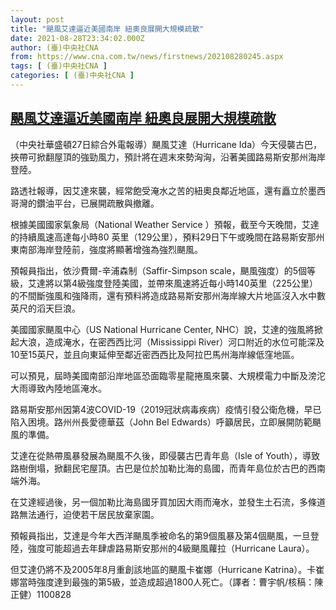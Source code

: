 ```yaml
---
layout: post
title: "颶風艾達逼近美國南岸 紐奧良展開大規模疏散"
date: 2021-08-28T23:34:02.000Z
author: (臺)中央社CNA
from: https://www.cna.com.tw/news/firstnews/202108280245.aspx
tags: [ (臺)中央社CNA ]
categories: [ (臺)中央社CNA ]
---
```

<!--1630193642000-->
[颶風艾達逼近美國南岸 紐奧良展開大規模疏散](https://www.cna.com.tw/news/firstnews/202108280245.aspx)
------

<div>
<div></div><div class="paragraph"><p>（中央社華盛頓27日綜合外電報導）颶風艾達（Hurricane Ida）今天侵襲古巴，挾帶可掀翻屋頂的強勁風力，預計將在週末來勢洶洶，沿著美國路易斯安那州海岸登陸。</p><p>路透社報導，因艾達來襲，經常飽受淹水之苦的紐奧良鄰近地區，還有矗立於墨西哥灣的鑽油平台，已展開疏散與撤離。</p><p>根據美國國家氣象局（National Weather Service ）預報，截至今天晚間，艾達的持續風速高達每小時80 英里（129公里），預料29日下午或晚間在路易斯安那州東南部海岸登陸前，強度將顯著增強為強烈颶風。</p><p>預報員指出，依沙費爾-辛浦森制（Saffir-Simpson scale，颶風強度）的5個等級，艾達將以第4級強度登陸美國，並帶來風速將近每小時140英里（225公里）的不間斷強風和強降雨，還有預料將造成路易斯安那州海岸線大片地區沒入水中數英尺的滔天巨浪。</p><p>美國國家颶風中心（US National Hurricane Center, NHC）說，艾達的強風將掀起大浪，造成淹水，在密西西比河（Mississippi River）河口附近的水位可能深及10至15英尺，並且向東延伸至鄰近密西西比及阿拉巴馬州海岸線低窪地區。</p><p>可以預見，屆時美國南部沿岸地區恐面臨零星龍捲風來襲、大規模電力中斷及滂沱大雨導致內陸地區淹水。</p><p>路易斯安那州因第4波COVID-19（2019冠狀病毒疾病）疫情引發公衛危機，早已陷入困境。路州州長愛德華茲（John Bel Edwards）呼籲居民，立即展開防範颶風的準備。</p><p>艾達在從熱帶風暴發展為颶風不久後，即侵襲古巴青年島（Isle of Youth），導致路樹倒塌，掀翻民宅屋頂。古巴是位於加勒比海的島國，而青年島位於古巴的西南端外海。</p><p>在艾達經過後，另一個加勒比海島國牙買加因大雨而淹水，並發生土石流，多條道路無法通行，迫使若干居民放棄家園。</p><p>預報員指出，艾達是今年大西洋颶風季被命名的第9個風暴及第4個颶風，一旦登陸，強度可能超過去年肆虐路易斯安那州的4級颶風蘿拉（Hurricane Laura）。</p><p>但艾達仍將不及2005年8月重創該地區的颶風卡崔娜（Hurricane Katrina）。卡崔娜當時強度達到最強的第5級，並造成超過1800人死亡。（譯者：曹宇帆/核稿：陳正健）1100828</p></div>
</div>
